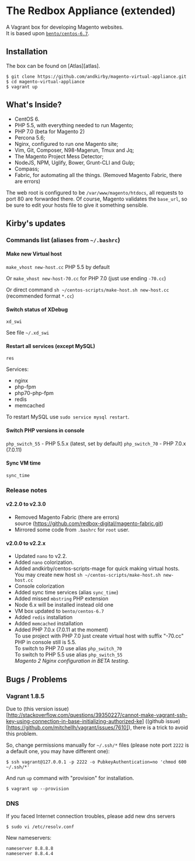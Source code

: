 # The Redbox Appliance (extended)

A Vagrant box for developing Magento websites.<br>
It is based upon [`bento/centos-6.7`](https://atlas.hashicorp.com/bento/boxes/centos-6.7).

## Installation

The box can be found on [Atlas][atlas].

```
$ git clone https://github.com/andkirby/magento-virtual-appliance.git
$ cd magento-virtual-appliance
$ vagrant up
```

## What's Inside?

- CentOS 6.
- PHP 5.5, with everything needed to run Magento;
- PHP 7.0 (beta for Magento 2)
- Percona 5.6;
- Nginx, configured to run one Magento site;
- Vim, Git, Composer, N98-Magerun, Tmux and Jq;
- The Magento Project Mess Detector;
- NodeJS, NPM, Uglify, Bower, Grunt-CLI and Gulp;
- Compass;
- Fabric, for automating all the things. (Removed Magento Fabric, there are errors)

The web root is configured to be `/var/www/magento/htdocs`, all requests
to port 80 are forwarded there. Of course, Magento validates the
`base_url`, so be sure to edit your hosts file to give it something
sensible.

## Kirby's updates

### Commands list (aliases from `~/.bashrc`)
#### Make new Virtual host
`make_vhost new-host.cc` PHP 5.5 by default

Or `make_vhost new-host-70.cc` for PHP 7.0 (just use ending `-70.cc`)

Or direct command `sh ~/centos-scripts/make-host.sh new-host.cc`
<br>(recommended format `*.cc`)

#### Switch status of XDebug
`xd_swi`

See file `~/.xd_swi`

#### Restart all services (except MySQL)
`res`

Services:
- nginx
- php-fpm
- php70-php-fpm
- redis
- memcached

To restart MySQL use `sudo service mysql restart`.

#### Switch PHP versions in console
`php_switch_55` - PHP 5.5.x (latest, set by default)
`php_switch_70` - PHP 7.0.x (7.0.11)

#### Sync VM time
`sync_time`

### Release notes

#### v2.2.0 to v2.3.0
 - Removed Magento Fabric (there are errors)<br>
 source (https://github.com/redbox-digital/magento-fabric.git)
 - Mirrored some code from `.bashrc` for `root` user.
#### v2.0.0 to v2.2.x
 - Updated `nano` to v2.2.
 - Added `nano` colorization.
 - Added andkirby/centos-scripts-mage for quick making virtual hosts.<br>
 You may create new host `sh ~/centos-scripts/make-host.sh new-host.cc`
 - Console colorization
 - Added sync time services (alias `sync_time`)
 - Added missed `mbstring` PHP extension
 - Node 6.x will be installed instead old one
 - VM box updated to `bento/centos-6.7`
 - Added `redis` installation
 - Added `memcached` installation
 - Added PHP 7.0.x (7.0.11 at the moment)<br>
 To use project with PHP 7.0 just create virtual host with suffix "-70.cc"<br>
 PHP in console still is 5.5. <br>
 To switch to PHP 7.0 use alias `php_switch_70`<br>
 To switch to PHP 5.5 use alias `php_switch_55`<br>
 _Magento 2 Nginx configuration in BETA testing._

## Bugs / Problems
### Vagrant 1.8.5
Due to (this version issue)[http://stackoverflow.com/questions/39350227/cannot-make-vagrant-ssh-key-using-connection-in-base-initializing-authorized-ke] ((github issue)[https://github.com/mitchellh/vagrant/issues/7610]), there is a trick to avoid this problem.

So, change permissions manually for `~/.ssh/*` files (please note port `2222` is a default one, you may have different one):
```
$ ssh vagrant@127.0.0.1 -p 2222 -o PubkeyAuthentication=no 'chmod 600 ~/.ssh/*'
```
And run `up` command with "provision" for installation.
```
$ vagrant up --provision
```
### DNS
If you faced Internet connection troubles, please add new dns servers
```shell
$ sudo vi /etc/resolv.conf
```
New nameservers:
```
nameserver 8.8.8.8
nameserver 8.8.4.4
```
